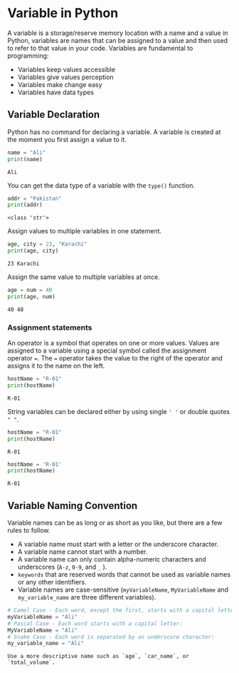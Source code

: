 # Variable in Python

A variable is a storage/reserve memory location with a name and a value in Python, variables are names that can be assigned to a value and then used to refer to that value in your code. Variables are fundamental to programming:

- Variables keep values accessible
- Variables give values perception
- Variables make change easy
- Variables have data types

## Variable Declaration

Python has no command for declaring a variable. A variable is created at the moment you first assign a value to it.

```py
name = "Ali"
print(name)
```

```console
Ali
```

You can get the data type of a variable with the `type()` function.

```py
addr = "Pakistan"
print(addr)
```

```console
<class 'str'>
```

Assign values to multiple variables in one statement.

```py
age, city = 23, "Karachi"
print(age, city)
```

```console
23 Karachi
```

Assign the same value to multiple variables at once.

```py
age = num = 40
print(age, num)
```

```console
40 40
```

### Assignment statements

An operator is a symbol that operates on one or more values. Values are assigned to a variable using a special symbol called the assignment operator `=`. The `=` operator takes the value to the right of the operator and assigns it to the name on the left.

```py
hostName = "R-01"
print(hostName)
```

```console
R-01
```

String variables can be declared either by using single `' '` or double quotes `" "`.

```py
hostName = "R-01"
print(hostName)
```

```console
R-01
```

```py
hostName = 'R-01'
print(hostName)
```

```console
R-01
```

## Variable Naming Convention

Variable names can be as long or as short as you like, but there are a few rules to follow.

- A variable name must start with a letter or the underscore character.
- A variable name cannot start with a number.
- A variable name can only contain alpha-numeric characters and underscores (`A-z`, `0-9`, and `_` ).
- `keywords` that are reserved words that cannot be used as variable names or any other identifiers.
- Variable names are case-sensitive (`myVariableName`, `MyVariableName` and `my_variable_name` are three different variables).

```py
# Camel Case - Each word, except the first, starts with a capital letter:
myVariableName = "Ali"
# Pascal Case - Each word starts with a capital letter:
MyVariableName = "Ali"
# Snake Case - Each word is separated by an underscore character:
my_variable_name = "Ali"
```

```{Note}
Use a more descriptive name such as `age`, `car_name`, or `total_volume`.
```
